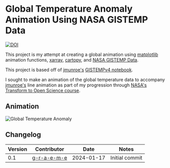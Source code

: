 # Global Temperature Anomaly Animation Using NASA GISTEMP Data

[![DOI](https://zenodo.org/badge/744757501.svg)](https://zenodo.org/doi/10.5281/zenodo.10525717)

This project is my attempt at creating a global animation using [matplotlib](https://github.com/matplotlib/matplotlib) animation functions, [xarray](https://github.com/pydata/xarray), [cartopy](https://github.com/SciTools/cartopy), and [NASA GISTEMP Data](https://data.giss.nasa.gov/gistemp/).

This project is based off of [jmunroe's](https://github.com/jmunroe) [GISTEMPv4 notebook](https://github.com/jmunroe/OpenScienceExample_GISTEMPv4/blob/main/GISTEMPv4.ipynb). 

I sought to make an animation of the global temperature data to accompany [jmunroe's](https://github.com/jmunroe) line animation as part of my progression through [NASA's Transform to Open Science course](https://app.openscience101.org/).

## Animation
![Global Temperature Anomaly](global-temperature-anomaly.gif)

## Changelog
| Version | Contributor | Date | Notes |
|---|---|---|---|
| 0.1 | [g-r-a-e-m-e](https://github.com/g-r-a-e-m-e) | 2024-01-17 | Initial commit |
